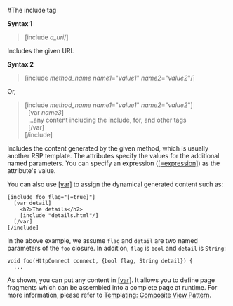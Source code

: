 #The include tag

**Syntax 1**

>[include *a_uri*/]

Includes the given URI.

**Syntax 2**

>[include *method_name* *name1*="*value1*" *name2*="*value2*"/]

Or,

>[include *method_name* *name1*="*value1*" *name2*="*value2*"]  
>&nbsp;&nbsp;[var *name3*]  
>&nbsp;&nbsp;...any content including the include, for, and other tags  
>&nbsp;&nbsp;[/var]  
>[/include]

Includes the content generated by the given method, which is usually another RSP template. The attributes specify the values for the additional named parameters. You can specify an expression ([[=expression]](=.md)) as the attribute's value.

You can also use [[var]](var.md) to assign the dynamical generated content such as:

    [include foo flag="[=true]"]
      [var detail]
        <h2>The details</h2>
        [include "details.html"/]
      [/var]
    [/include]

In the above example, we assume `flag` and `detail` are two named parameters of the `foo` closure. In addition, `flag` is `bool` and `detail` is `String`:

    void foo(HttpConnect connect, {bool flag, String detail}) {
      ...

As shown, you can put any content in [[var]](var.md). It allows you to define page fragments which can be assembled into a complete page at runtime. For more information, please refer to [Templating: Composite View Pattern](../Fundamentals/Templating-_Composite_View_Pattern.md).
